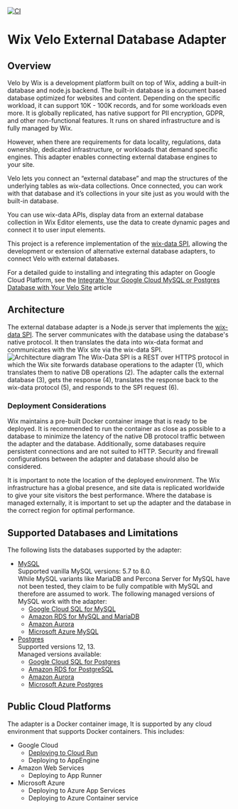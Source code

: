 [![CI](https://github.com/wix/velo-external-db/actions/workflows/main.yml/badge.svg)](https://github.com/wix/velo-external-db/actions/workflows/main.yml)

# Wix Velo External Database Adapter

## Overview

Velo by Wix is a development platform built on top of Wix, adding a built-in database and node.js backend. The built-in database is a document based database optimized for websites and content. Depending on the specific workload, it can support 10K - 100K records, and for some workloads even more. It is globally replicated, has native support for PII encryption, GDPR, and other non-functional features. It runs on shared infrastructure and is fully managed by Wix. 

However, when there are requirements for data locality, regulations, data ownership, dedicated infrastructure, or workloads that demand specific engines. This adapter enables connecting external database engines to your site.

Velo lets you connect an “external database” and map the structures of the underlying tables as wix-data collections. Once connected, you can work with that database and it’s collections in your site just as you would with the built-in database.

You can use wix-data APIs, display data from an external database collection in Wix Editor elements, use the data to create dynamic pages and connect it to user input elements.

This project is a reference implementation of the [wix-data SPI](https://www.wix.com/velo/reference/spis/external-database-collections), allowing the development or extension of alternative external database adapters, to connect Velo with external databases.

For a detailed guide to installing and integrating this adapter on Google Cloud Platform, see the [Integrate Your Google Cloud MySQL or Postgres Database with Your Velo Site](https://support.wix.com/en/article/integrate-your-google-cloud-mysql-or-postgres-database-with-your-velo-site) article

## Architecture

The external database adapter is a Node.js server that implements the [wix-data SPI](https://www.wix.com/velo/reference/spis/external-database-collections). The server communicates with the database using the database's native protocol. It then translates the data into wix-data format and communicates with the Wix site via the wix-data SPI. 
![Architecture diagram](https://d2x3xhvgiqkx42.cloudfront.net/12345678-1234-1234-1234-1234567890ab/11e10e4f-b84d-4136-a5a9-6109fab0b7d7/2021/02/28/2ea08bbb-fd80-4867-a96e-f1e6ace75200/3a60c87f-2a76-4070-8cd2-88061df85565.png)
The Wix-Data SPI is a REST over HTTPS protocol in which the Wix site forwards database operations to the adapter (1), which translates them to native DB operations (2). The adapter calls the external database (3), gets the response (4), translates the response back to the wix-data protocol (5), and responds to the SPI request (6).
  

### Deployment Considerations

Wix maintains a pre-built Docker container image that is ready to be deployed. It is recommended to run the container as close as possible to a database to minimize the latency of the native DB protocol traffic between the adapter and the database. Additionally, some databases require persistent connections and are not suited to HTTP. Security and firewall configurations between the adapter and database should also be considered. 

It is important to note the location of the deployed environment. The Wix infrastructure has a global presence, and site data is replicated worldwide to give your site visitors the best performance. Where the database is managed externally, it is important to set up the adapter and the database in the correct region for optimal performance.

## Supported Databases and Limitations

The following lists the databases supported by the adapter:

* [MySQL](https://www.mysql.com)  
  Supported vanilla MySQL versions: 5.7 to 8.0.  
  While MySQL variants like MariaDB and Percona Server for MySQL have not been tested, they claim to be fully compatible with MySQL and therefore are assumed to work. The following managed versions of MySQL work with the adapter:
  * [Google Cloud SQL for MySQL](https://cloud.google.com/sql)
  * [Amazon RDS for MySQL and MariaDB](https://aws.amazon.com/rds/mysql/)
  * [Amazon Aurora](https://aws.amazon.com/rds/aurora/mysql-features/)
  * [Microsoft Azure MySQL](https://azure.microsoft.com/en-us/services/mysql/#overview)
* [Postgres](https://www.postgresql.org)  
  Supported versions 12, 13.  
  Managed versions available:
  * [Google Cloud SQL for Postgres](https://cloud.google.com/sql)
  * [Amazon RDS for PostgreSQL](https://aws.amazon.com/rds/postgresql/)
  * [Amazon Aurora](https://aws.amazon.com/rds/aurora)
  * [Microsoft Azure Postgres](https://azure.microsoft.com/en-us/services/postgresql)


## Public Cloud Platforms

The adapter is a Docker container image, It is supported by any cloud environment that supports Docker containers.
This includes:
* Google Cloud
  * [Deploying to Cloud Run](https://support.wix.com/en/article/using-your-mysql-and-postgres-database-with-velo)
  * Deploying to AppEngine
* Amazon Web Services
  * Deploying to App Runner
* Microsoft Azure
  * Deploying to Azure App Services
  * Deploying to Azure Container service
